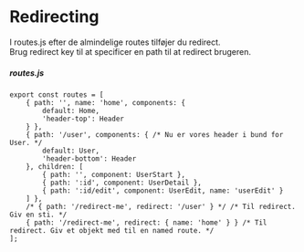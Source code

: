# Redirecting
I routes.js efter de almindelige routes tilføjer du redirect.  
Brug redirect key til at specificer en path til at redirect brugeren.  
##### routes.js
```
export const routes = [
    { path: '', name: 'home', components: {
        default: Home,
        'header-top': Header
    } },
    { path: '/user', components: { /* Nu er vores header i bund for User. */
        default: User,
        'header-bottom': Header
    }, children: [
        { path: '', component: UserStart },
        { path: ':id', component: UserDetail },
        { path: ':id/edit', component: UserEdit, name: 'userEdit' }
    ] },
    /* { path: '/redirect-me', redirect: '/user' } */ /* Til redirect. Giv en sti. */
    { path: '/redirect-me', redirect: { name: 'home' } } /* Til redirect. Giv et objekt med til en named route. */
];
```
